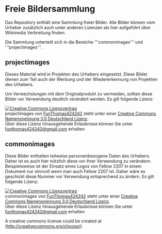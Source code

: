 Freie Bildersammlung
====================
Das Repository enthält eine Sammlung freier Bilder.
Alle Bilder können vom Urheber zusätzlich auch unter anderen Lizenzen als hier aufgeführt über Wikimedia Verbreitung finden.

Die Sammlung unterteilt sich in die Bereiche '''commonimages''' und '''projectimages'''.

projectimages
-------------
Dieses Material wird in Projekten des Urhebers eingesetzt. Diese Bilder dienen zum 
Teil auch der Werbung und der Wiedererkennung von Projekten des Urhebers. 

Um Verwechslungen mit dem Originalprodukt zu vermeiden, sollten diese Bilder vor
Verwendung deutlich verändert werden. Es gilt folgende Lizenz:

<a rel="license" href="http://creativecommons.org/licenses/by/3.0/de/"><img alt="Creative Commons Lizenzvertrag" style="border-width:0" src="http://i.creativecommons.org/l/by/3.0/de/88x31.png" /></a><br /><span xmlns:dct="http://purl.org/dc/terms/" href="http://purl.org/dc/dcmitype/StillImage" property="dct:title" rel="dct:type">projectimages</span> von <a xmlns:cc="http://creativecommons.org/ns#" href="https://github.com/FunThomas424242/free-images/tree/master/projectimages" property="cc:attributionName" rel="cc:attributionURL">FunThomas424242</a> steht unter einer <a rel="license" href="http://creativecommons.org/licenses/by/3.0/de/">Creative Commons Namensnennung 3.0 Deutschland Lizenz</a>.<br />Über diese Lizenz hinausgehende Erlaubnisse können Sie unter <a xmlns:cc="http://creativecommons.org/ns#" href="funthomas424242@gmail.com" rel="cc:morePermissions">funthomas424242@gmail.com</a> erhalten 

commonimages
------------
Diese Bilder enthalten teilweise personenbezogene Daten des Urhebers. Daher
ist es auch hier nützlich diese vor ihrer Verwendung zu verändern. Beispielsweise
ist der Einsatz eines Logos von Fellow 2207 in einem Dokument nur sinnvoll wenn
man auch Fellow 2207 ist. Daher wäre es geschickt diese Nummer vor Verwendung 
entsprechend zu ändern. Es gilt folgende Lizenz:

<a rel="license" href="http://creativecommons.org/licenses/by/3.0/de/"><img alt="Creative Commons Lizenzvertrag" style="border-width:0" src="http://i.creativecommons.org/l/by/3.0/de/88x31.png" /></a><br /><span xmlns:dct="http://purl.org/dc/terms/" href="http://purl.org/dc/dcmitype/StillImage" property="dct:title" rel="dct:type">commonimages</span> von <a xmlns:cc="http://creativecommons.org/ns#" href="https://github.com/FunThomas424242/free-images/tree/master/commonimages" property="cc:attributionName" rel="cc:attributionURL">FunThomas424242</a> steht unter einer <a rel="license" href="http://creativecommons.org/licenses/by/3.0/de/">Creative Commons Namensnennung 3.0 Deutschland Lizenz</a>.<br />Über diese Lizenz hinausgehende Erlaubnisse können Sie unter <a xmlns:cc="http://creativecommons.org/ns#" href="funthomas424242@gmail.com" rel="cc:morePermissions">funthomas424242@gmail.com</a> erhalten
 

 A creative commons license could be created at (http://creativecommons.org/choose/).